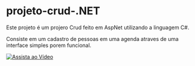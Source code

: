 # projeto-crud-.NET

Este projeto é um projero Crud feito em AspNet utilizando a linguagem C#.

Consiste em um cadastro de pessoas em uma agenda atraves de uma interface simples porem funcional.


[![Assista ao Vídeo](https://img.youtube.com/vi/VmYvurk.jpg)](https://www.youtube.com/watch?v=Kmt-VmYvurk)

